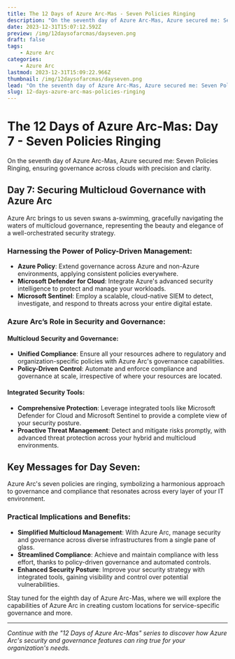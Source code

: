 ```yaml
---
title: The 12 Days of Azure Arc-Mas - Seven Policies Ringing
description: "On the seventh day of Azure Arc-Mas, Azure secured me: Seven Policies Ringing, ensuring governance across clouds with precision and clarity."
date: 2023-12-31T15:07:12.592Z
preview: /img/12daysofarcmas/dayseven.png
draft: false
tags:
    - Azure Arc
categories:
    - Azure Arc
lastmod: 2023-12-31T15:09:22.966Z
thumbnail: /img/12daysofarcmas/dayseven.png
lead: "On the seventh day of Azure Arc-Mas, Azure secured me: Seven Policies Ringing, ensuring governance across clouds with precision and clarity."
slug: 12-days-azure-arc-mas-policies-ringing
---
```


# The 12 Days of Azure Arc-Mas: Day 7 - Seven Policies Ringing

On the seventh day of Azure Arc-Mas, Azure secured me: Seven Policies Ringing, ensuring governance across clouds with precision and clarity.

## Day 7: Securing Multicloud Governance with Azure Arc

Azure Arc brings to us seven swans a-swimming, gracefully navigating the waters of multicloud governance, representing the beauty and elegance of a well-orchestrated security strategy.

### Harnessing the Power of Policy-Driven Management:
- **Azure Policy**: Extend governance across Azure and non-Azure environments, applying consistent policies everywhere.
- **Microsoft Defender for Cloud**: Integrate Azure's advanced security intelligence to protect and manage your workloads.
- **Microsoft Sentinel**: Employ a scalable, cloud-native SIEM to detect, investigate, and respond to threats across your entire digital estate.

### Azure Arc’s Role in Security and Governance:

#### Multicloud Security and Governance:
- **Unified Compliance**: Ensure all your resources adhere to regulatory and organization-specific policies with Azure Arc's governance capabilities.
- **Policy-Driven Control**: Automate and enforce compliance and governance at scale, irrespective of where your resources are located.

#### Integrated Security Tools:
- **Comprehensive Protection**: Leverage integrated tools like Microsoft Defender for Cloud and Microsoft Sentinel to provide a complete view of your security posture.
- **Proactive Threat Management**: Detect and mitigate risks promptly, with advanced threat protection across your hybrid and multicloud environments.

## Key Messages for Day Seven:
Azure Arc's seven policies are ringing, symbolizing a harmonious approach to governance and compliance that resonates across every layer of your IT environment.

### Practical Implications and Benefits:

- **Simplified Multicloud Management**: With Azure Arc, manage security and governance across diverse infrastructures from a single pane of glass.
- **Streamlined Compliance**: Achieve and maintain compliance with less effort, thanks to policy-driven governance and automated controls.
- **Enhanced Security Posture**: Improve your security strategy with integrated tools, gaining visibility and control over potential vulnerabilities.

Stay tuned for the eighth day of Azure Arc-Mas, where we will explore the capabilities of Azure Arc in creating custom locations for service-specific governance and more.

---

*Continue with the "12 Days of Azure Arc-Mas" series to discover how Azure Arc's security and governance features can ring true for your organization's needs.*

